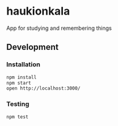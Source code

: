 # haukionkala

App for studying and remembering things


## Development

### Installation
```bash
npm install
npm start
open http://localhost:3000/
```
### Testing

`npm test`
